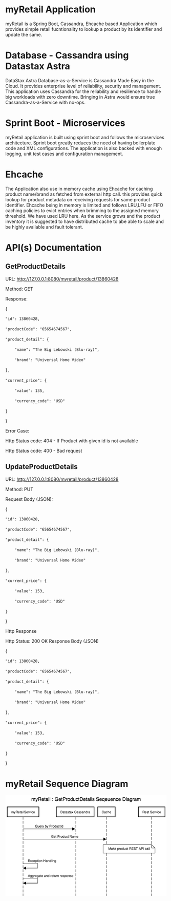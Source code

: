 # myRetail Application

myRetail is a  Spring Boot, Cassandra, Ehcache based Application which provides simple retail fucntionality to lookup a product by its identifier and update the same.

# Database - Cassandra using Datastax Astra 

DataStax Astra Database-as-a-Service is Cassandra Made Easy in the Cloud. It provides enterprise level of reliability, security and management. This application uses Cassandra for the reliability and resilience to handle big workloads with zero downtime. Bringing in Astra would ensure true Cassandra-as-a-Service with no-ops. 

# Sprint Boot - Microservices 

myRetail application is built using sprint boot and follows the microservices architecture. Sprint boot greatly reduces the need of having boilerplate code and XML configurations. The application is also backed with enough logging, unit test cases and configuration management. 

# Ehcache 

The Application also use in memory cache using Ehcache for caching product name/brand as fetched from external http call. this provides quick lookup for product metadata on receiving requests for same product identifier. Ehcache being in memory is limited and follows LRU,LFU or FIFO caching policies to evict entries when brimming to the assigned memory threshold. We have used LRU here. As the service grows and the product inventory it is suggested to have distributed cache to abe able to scale and be highly available and fault tolerant.

# API(s) Documentation

## GetProductDetails

URL: http://127.0.0.1:8080/myretail/product/13860428

Method: GET

Response:

{

    "id": 13860428,
    
	"productCode": "65654674567",
    
	"product_detail": {
    
        "name": "The Big Lebowski (Blu-ray)",
        
        "brand": "Universal Home Video"
    
    },
    
    "current_price": {
        
        "value": 135,
		
        "currency_code": "USD"
	
    }

}

Error Case:

Http Status code: 404 - If Product with given id is not available

Http Status code: 400 - Bad request

## UpdateProductDetails

URL: http://127.0.0.1:8080/myretail/product/13860428

Method: PUT

Request Body (JSON):

{

	"id": 13860428,

	"productCode": "65654674567",

	"product_detail": {

		"name": "The Big Lebowski (Blu-ray)",

		"brand": "Universal Home Video"

	},

	"current_price": {

		"value": 153,

		"currency_code": "USD"

	}

}

Http Response

Http Status: 200 OK
Response Body (JSON)

{

	"id": 13860428,

	"productCode": "65654674567",

	"product_detail": {

		"name": "The Big Lebowski (Blu-ray)",

		"brand": "Universal Home Video"

	},

	"current_price": {

		"value": 153,

		"currency_code": "USD"

	}

}


# myRetail Sequence Diagram

<img src="myRetailSequenceDiagram.png">

